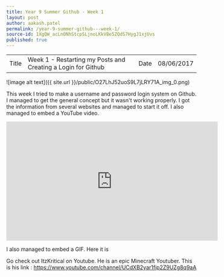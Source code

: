 ```yaml
---
title: Year 9 Summer Github - Week 1
layout: post
author: aakash.patel
permalink: /year-9-summer-github---week-1/
source-id: 1XgQW_acLnONhStcpSLjnoLKkVBe5ZQdS7HygJ1xjUvs
published: true
---
```

<table>
  <tr>
    <td>Title</td>
    <td>Week 1 - Restarting my Posts and Creating a Login for Github</td>
    <td>Date</td>
    <td>08/06/2017</td>
  </tr>
</table>


![image alt text]({{ site.url }}/public/O27LhJ52uoS9L7jLRY71A_img_0.png)

This week I tried to make a username and password login system on Github. I managed to get the general concept but it wasn't working properly. I got the information from several websites and managed to start it off. I also managed to embed a YouTube video.

<iframe width="560" height="315" src="https://www.youtube.com/embed/TkRSrGUIzTs" frameborder="0" allowfullscreen></iframe>

I also managed to embed a GIF. Here it is

Go check out ItzKritical on Youtube. He is an epic Minecraft Youtuber. This is his link : https://www.youtube.com/channel/UCdXB2yar1fip2Z9UZg8q9aA

